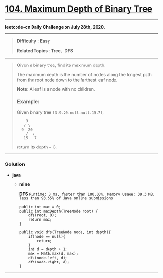 # [104. Maximum Depth of Binary Tree](https://leetcode.com/problems/maximum-depth-of-binary-tree/)
---

**leetcode-cn Daily Challenge on July 28th, 2020.**

---

> **Difficulty** : **Easy**
> 
> **Related Topics** : **Tree**、**DFS**

---

> Given a binary tree, find its maximum depth.
>
> The maximum depth is the number of nodes along the longest path from the root node down to the farthest leaf node.
>
> **Note**: A leaf is a node with no children.
>
> ### Example:
>
> Given binary tree `[3,9,20,null,null,15,7]`,
> ```
>     3
>    / \
>   9  20
>     /  \
>    15   7
> ```
> return its depth = 3.

---

### Solution
* **java**
  * **mine**
    
    **DFS** `Runtime: 0 ms, faster than 100.00%, Memory Usage: 39.3 MB, less than 93.55% of Java online submissions `
    ```
    public int max = 0;
    public int maxDepth(TreeNode root) {
        dfs(root, 0);
        return max;
    }
    
    public void dfs(TreeNode node, int depth){
        if(node == null){
            return;
        }
        int d = depth + 1;
        max = Math.max(d, max);
        dfs(node.left, d);
        dfs(node.right, d);
    }
    ```

---
